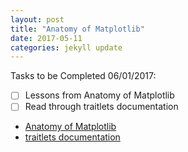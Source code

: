 ```yaml
---
layout: post
title: "Anatomy of Matplotlib"
date: 2017-05-11
categories: jekyll update
---
```

Tasks to be Completed 06/01/2017:
- [ ] Lessons from Anatomy of Matplotlib
- [ ] Read through traitlets documentation

* [Anatomy of Matplotlib](https://github.com/WeatherGod/AnatomyOfMatplotlib)
* [traitlets documentation](http://traitlets.readthedocs.io/en/stable/index.html)

